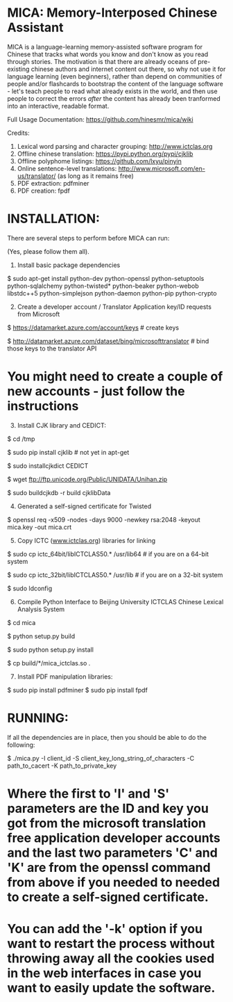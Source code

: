 MICA: Memory-Interposed Chinese Assistant
=========================================

MICA is a language-learning memory-assisted software program
for Chinese that tracks what words you know and don't know
as you read through stories. The motivation is that there are
already oceans of pre-existing chinese authors and internet
content out there, so why not use it for language learning
(even beginners), rather than depend on communities of people
and/or flashcards to bootstrap the content of the language
software - let's teach people to read what already exists
in the world, and then use people to correct the errors
*after* the content has already been tranformed into an
interactive, readable format.

Full Usage Documentation: https://github.com/hinesmr/mica/wiki

Credits:
 1. Lexical word parsing and character grouping: http://www.ictclas.org
 2. Offline chinese translation: https://pypi.python.org/pypi/cjklib
 3. Offline polyphome listings: https://github.com/lxyu/pinyin
 4. Online sentence-level translations: http://www.microsoft.com/en-us/translator/ (as long as it remains free)
 5. PDF extraction: pdfminer
 6. PDF creation: fpdf


INSTALLATION:
=============

There are several steps to perform before MICA can run:

(Yes, please follow them all).

1) Install basic package dependencies

$ sudo apt-get install python-dev python-openssl python-setuptools python-sqlalchemy python-twisted* python-beaker python-webob libstdc++5 python-simplejson python-daemon python-pip python-crypto

2) Create a developer account / Translator Application key/ID requests from Microsoft

$ https://datamarket.azure.com/account/keys # create keys

$ http://datamarket.azure.com/dataset/bing/microsofttranslator # bind those keys to the translator API

 # You might need to create a couple of new accounts - just follow the instructions

3) Install CJK library and CEDICT:

$ cd /tmp

$ sudo pip install cjklib  # not yet in apt-get

$ sudo installcjkdict CEDICT

$ wget ftp://ftp.unicode.org/Public/UNIDATA/Unihan.zip

$ sudo buildcjkdb -r build cjklibData 


4) Generated a self-signed certificate for Twisted

$ openssl req -x509 -nodes -days 9000 -newkey rsa:2048 -keyout mica.key -out mica.crt

5) Copy ICTC (www.ictclas.org) libraries for linking 

$ sudo cp ictc_64bit/libICTCLAS50.* /usr/lib64  # if you are on a 64-bit system

$ sudo cp ictc_32bit/libICTCLAS50.* /usr/lib    # if you are on a 32-bit system

$ sudo ldconfig

6) Compile Python Interface to Beijing University ICTCLAS Chinese Lexical Analysis System 
 
$ cd mica

$ python setup.py build

$ sudo python setup.py install 

$ cp build/*/mica_ictclas.so .

7) Install PDF manipulation libraries:

$ sudo pip install pdfminer
$ sudo pip install fpdf


RUNNING:
========

If all the dependencies are in place, then you should be able to do the following:

$ ./mica.py -I client_id -S client_key_long_string_of_characters -C path_to_cacert -K path_to_private_key

   # Where the first to 'I' and 'S' parameters are the ID and key you got from the microsoft translation free application developer accounts and the last two parameters 'C' and 'K' are from the openssl command from above if you needed to needed to create a self-signed certificate.

   # You can add the '-k' option if you want to restart the process without throwing away all the cookies used in the web interfaces in case you want to easily update the software.
